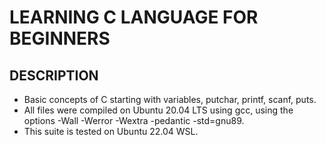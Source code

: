 # LEARNING C LANGUAGE FOR BEGINNERS

## DESCRIPTION

- Basic concepts of C starting with variables, putchar, printf, scanf, puts.
- All files were  compiled on Ubuntu 20.04 LTS using gcc, using the options -Wall -Werror -Wextra -pedantic -std=gnu89.
- This suite is tested on Ubuntu 22.04 WSL.
